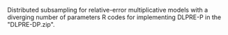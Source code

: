 Distributed subsampling for relative-error multiplicative models with a
diverging number of parameters
R codes for implementing DLPRE-P in the "DLPRE-DP.zip".
